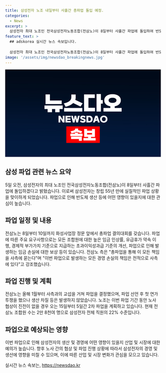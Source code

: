 ```yaml
---
title: 삼성전자 노조 내일부터 사흘간 총파업 돌입 예정.
categories:
  - News
excerpt: >
  삼성전자 최대 노조인 전국삼성전자노동조합(전삼노)이 8일부터 사흘간 파업에 돌입하여 반도체 생산 등에 영향을 미칠 것으로 보인다. 파업 요구안으로는 높은 임금 인상, 유급휴가 약속 이행, 초과이익성과급 기준 개선, 임금 손실 보상 등이 내세워졌는데, 이에 대한 사측의 대응이 관심을 모은다. 노사 간 교섭이 진행되고, 노조는 15일부터 5일간 2차 파업을 계획하고 있으며, 파업 가능성으로 인해 사업 차질 우려도 제기되고 있다. (총 단어수: 153)
feature_text: >
  ## adskorea 실시간 뉴스 속보입니다.

  삼성전자 최대 노조인 전국삼성전자노동조합(전삼노)이 8일부터 사흘간 파업에 돌입하여 반도체 생산 등에 영향을 미칠 것으로 보인다. 파업 요구안으로는 높은 임금 인상, 유급휴가 약속 이행, 초과이익성과급 기준 개선, 임금 손실 보상 등이 내세워졌는데, 이에 대한 사측의 대응이 관심을 모은다. 노사 간 교섭이 진행되고, 노조는 15일부터 5일간 2차 파업을 계획하고 있으며, 파업 가능성으로 인해 사업 차질 우려도 제기되고 있다. (총 단어수: 153)
image: '/assets/img/newsdao_breakingnews.jpg'
---
```


<p><img src="/assets/img/newsdao_breakingnews.jpg" alt="adskorea 속보" /></p>

<h2 data-ke-size="size26">삼성 파업 관련 뉴스 요약</h2>

<p data-ke-size="size16">5일 오전, 삼성전자의 최대 노조인 전국삼성전자노동조합(전삼노)이 8일부터 사흘간 파업에 돌입하겠다고 밝혔습니다. 이로써 삼성전자는 창립 55년 만에 실질적인 파업 상황을 맞이하게 되었습니다. 파업으로 인해 반도체 생산 등에 어떤 영향이 있을지에 대한 관심이 높습니다. </p>

<h2 data-ke-size="size26">파업 일정 및 내용</h2>

<p data-ke-size="size16">전삼노는 8일부터 10일까지 화성사업장 정문 앞에서 총파업 결의대회를 갖습니다. 파업에 따른 주요 요구사항으로는 모든 조합원에 대한 높은 임금 인상률, 유급휴가 약속 이행, 경제적 부가가치 기준으로 지급하는 초과이익성과급 기준의 개선, 파업으로 인해 발생하는 임금 손실에 대한 보상 등이 있습니다. 전삼노 측은 "총파업을 통해 이 모든 책임을 사측에 묻는다"며 "이번 파업으로 발생하는 모든 경영 손실의 책임은 전적으로 사측에 있다"고 강조했습니다. </p>

<h2 data-ke-size="size26">파업 진행 및 계획</h2>

<p data-ke-size="size16">전삼노는 올해 1월부터 사측과의 교섭을 거쳐 파업을 결정했으며, 파업 선언 후 첫 연가 투쟁을 했으나 생산 차질 등은 발생하지 않았습니다. 노조는 이번 파업 기간 동안 노사 협상이 진전이 없을 경우 오는 15일부터 5일간 2차 파업을 계획하고 있습니다. 현재 전삼노 조합원 수는 2만 8천여 명으로 삼성전자 전체 직원의 22% 수준입니다.</p>

<h2 data-ke-size="size26">파업으로 예상되는 영향</h2>

<p data-ke-size="size16">이번 파업으로 인해 삼성전자의 생산 및 경영에 어떤 영향이 있을지 산업 및 시장에 대한 예의가 높습니다. 향후 노사 간의 협상 및 파업 진행 상황에 따라서 삼성전자의 경영 및 생산에 영향을 미칠 수 있으며, 이에 따른 산업 및 시장 변화가 관심을 모으고 있습니다.</p>
실시간 뉴스 속보는, <a href="https://newsdao.kr" rel="dofollow">https://newsdao.kr</a>


